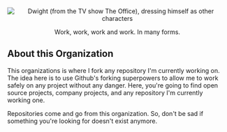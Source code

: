 <p align="center">
  <br>
   <img src="https://media.giphy.com/media/muGYyrWwxOOMo/giphy.gif" alt="Dwight (from the TV show The Office), dressing himself as other characters" title="Workspaces README header's gif" />
  <br>
</p>
<p align="center">
Work, work, work and work. In many forms.
</p>

## About this Organization

This organizations is where I fork any repository I'm currently working on. The idea here is to use Github's forking superpowers to allow me to work safely on any project without any danger. Here, you're going to find open source projects, company projects, and any repository I'm currently working one.

Repositories come and go from this organization. So, don't be sad if something you're looking for doesn't exist anymore.

